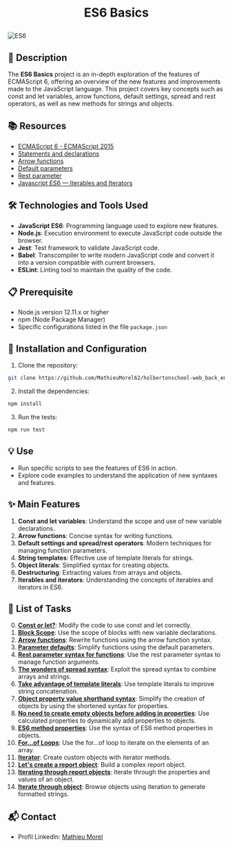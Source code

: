 # <p align='center'>ES6 Basics</p>

![ES6](https://github.com/MathieuMorel62/holbertonschool-web_back_end/assets/113856302/5410e72b-6d8e-4ae1-b7ef-d9868479ac08)

## 📝 Description
The **ES6 Basics** project is an in-depth exploration of the features of ECMAScript 6, offering an overview of the new features and improvements made to the JavaScript language. This project covers key concepts such as const and let variables, arrow functions, default settings, spread and rest operators, as well as new methods for strings and objects.

## 📚 Resources
- [ECMAScript 6 - ECMAScript 2015](https://www.w3schools.com/js/js_es6.asp)
- [Statements and declarations](https://developer.mozilla.org/en-US/docs/Web/JavaScript/Reference/Statements)
- [Arrow functions](https://developer.mozilla.org/en-US/docs/Web/JavaScript/Reference/Functions/Arrow_functions)
- [Default parameters](https://developer.mozilla.org/en-US/docs/Web/JavaScript/Reference/Functions/Default_parameters)
- [Rest parameter](https://developer.mozilla.org/en-US/docs/Web/JavaScript/Reference/Functions/rest_parameters)
- [Javascript ES6 — Iterables and Iterators](https://towardsdatascience.com/javascript-es6-iterables-and-iterators-de18b54f4d4)

## 🛠️ Technologies and Tools Used

- **JavaScript ES6**: Programming language used to explore new features.
- **Node.js**: Execution environment to execute JavaScript code outside the browser.
- **Jest**: Test framework to validate JavaScript code.
- **Babel**: Transcompiler to write modern JavaScript code and convert it into a version compatible with current browsers.
- **ESLint**: Linting tool to maintain the quality of the code.

## 📋 Prerequisite

- Node.js version 12.11.x or higher
- npm (Node Package Manager)
- Specific configurations listed in the file `package.json`

## 🚀 Installation and Configuration

1. Clone the repository: 

```sh
git clone https://github.com/MathieuMorel62/holbertonschool-web_back_end/tree/main/ES6_basic
```

2. Install the dependencies: 

```sh
npm install
```

3. Run the tests: 

```sh
npm run test
```

## 💡 Use
- Run specific scripts to see the features of ES6 in action.
- Explore code examples to understand the application of new syntaxes and features.

## ✨ Main Features
1. **Const and let variables**: Understand the scope and use of new variable declarations.
2. **Arrow functions**: Concise syntax for writing functions.
3. **Default settings and spread/rest operators**: Modern techniques for managing function parameters.
4. **String templates**: Effective use of template literals for strings.
5. **Object literals**: Simplified syntax for creating objects.
6. **Destructuring**: Extracting values from arrays and objects.
7. **Iterables and iterators**: Understanding the concepts of iterables and iterators in ES6.

## 📝 List of Tasks

0. [**Const or let?**](https://github.com/MathieuMorel62/holbertonschool-web_back_end/blob/main/ES6_basic/0-constants.js): Modify the code to use const and let correctly.
1. [**Block Scope**](https://github.com/MathieuMorel62/holbertonschool-web_back_end/blob/main/ES6_basic/1-block-scoped.js): Use the scope of blocks with new variable declarations.
2. [**Arrow functions**](https://github.com/MathieuMorel62/holbertonschool-web_back_end/blob/main/ES6_basic/2-arrow.js): Rewrite functions using the arrow function syntax.
3. [**Parameter defaults**](https://github.com/MathieuMorel62/holbertonschool-web_back_end/blob/main/ES6_basic/3-default-parameter.js): Simplify functions using the default parameters.
4. [**Rest parameter syntax for functions**](https://github.com/MathieuMorel62/holbertonschool-web_back_end/blob/main/ES6_basic/4-rest-parameter.js): Use the rest parameter syntax to manage function arguments.
5. [**The wonders of spread syntax**](https://github.com/MathieuMorel62/holbertonschool-web_back_end/blob/main/ES6_basic/5-spread-operator.js): Exploit the spread syntax to combine arrays and strings.
6. [**Take advantage of template literals**](https://github.com/MathieuMorel62/holbertonschool-web_back_end/blob/main/ES6_basic/6-string-interpolation.js): Use template literals to improve string concatenation.
7. [**Object property value shorthand syntax**](https://github.com/MathieuMorel62/holbertonschool-web_back_end/blob/main/ES6_basic/7-getBudgetObject.js): Simplify the creation of objects by using the shortened syntax for properties.
8. [**No need to create empty objects before adding in properties**](https://github.com/MathieuMorel62/holbertonschool-web_back_end/blob/main/ES6_basic/8-getBudgetCurrentYear.js): Use calculated properties to dynamically add properties to objects.
9. [**ES6 method properties**](https://github.com/MathieuMorel62/holbertonschool-web_back_end/blob/main/ES6_basic/9-getFullBudget.js): Use the syntax of ES6 method properties in objects.
10. [**For...of Loops**](https://github.com/MathieuMorel62/holbertonschool-web_back_end/blob/main/ES6_basic/10-loops.js): Use the for...of loop to iterate on the elements of an array.
11. [**Iterator**](https://github.com/MathieuMorel62/holbertonschool-web_back_end/blob/main/ES6_basic/11-createEmployeesObject.js): Create custom objects with iterator methods.
12. [**Let's create a report object**](https://github.com/MathieuMorel62/holbertonschool-web_back_end/blob/main/ES6_basic/12-createReportObject.js): Build a complex report object.
13. [**Iterating through report objects**](https://github.com/MathieuMorel62/holbertonschool-web_back_end/blob/main/ES6_basic/100-createIteratorObject.js): Iterate through the properties and values of an object.
14. [**Iterate through object**](https://github.com/MathieuMorel62/holbertonschool-web_back_end/blob/main/ES6_basic/101-iterateThroughObject.js): Browse objects using iteration to generate formatted strings.

## 📬 Contact
- Profil LinkedIn: [Mathieu Morel](https://www.linkedin.com/in/mathieu-morel-9ab457261/)
